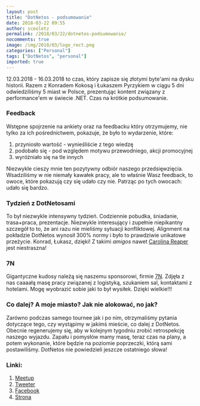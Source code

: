 ```yaml
---
layout: post
title: "DotNetos - podsumowanie"
date: 2018-03-22 09:55
author: scooletz
permalink: /2018/03/22/dotnetos-podsumowanie/
nocomments: true
image: /img/2018/03/logo_rect.png
categories: ["Personal"]
tags: ["DotNetos", "personal"]
imported: true
---
```


12.03.2018 - 16.03.2018 to czas, który zapisze się złotymi byte'ami na dysku historii. Razem z Konradem Kokosą i Łukaszem Pyrzykiem w ciągu 5 dni odwiedziliśmy 5 miast w Polsce, prezentując kontent związany z performance'em w świecie .NET. Czas na krótkie podsumowanie.

### Feedback

Wstępne spojrzenie na ankiety oraz na feedbacku który otrzymujemy, nie tylko za ich pośrednictwem, pokazuje, że było to wydarzenie, które:

1. przyniosło wartość - wynieśliście z tego wiedzę
1. podobało się - pod względem motywu przewodniego, akcji promocyjnej
1. wyróżniało się na tle innych

Niezwykle cieszy mnie ten pozytywny odbiór naszego przedsięwzięcia. Wsadziliśmy w nie niemały kawałek pracy, ale to właśnie Wasz feedback, to owoce, które pokazują czy się udało czy nie. Patrząc po tych owocach: udało się bardzo.

### Tydzień z DotNetosami

To był niezwykle intensywny tydzień. Codziennie pobudka, śniadanie, trasa+praca, prezentacje. Niezwykle interesujący i zupełnie niepikantny szczegół to to, że ani razu nie mieliśmy sytuacji konfliktowej. Alignment na pokładzie DotNetos wynosił 300% normy i było to prawdziwie unikatowe przeżycie. Konrad, Łukasz, dzięki! Z takimi *amigos* nawet [Carolina Reaper](https://en.wikipedia.org/wiki/Carolina_Reaper) jest niestraszna!

### 7N

Gigantyczne kudosy należą się naszemu sponsorowi, firmie [7N](http://7n.com.pl/). Zdjęła z nas caaaałą masę pracy związanej z logistyką, szukaniem sal, kontaktami z hotelami. Mogę wyobrazić sobie jaki to był wysiłek. Dzięki wielkie!!!

### Co dalej? A moje miasto? Jak nie alokować, no jak?

Zarówno podczas samego tournee jak i po nim, otrzymaliśmy pytania dotyczące tego, czy wystąpimy w jakimś mieście, co dalej z DotNetos. Obecnie regenerujemy się, aby w kolejnym tygodniu zrobić retrospekcję naszego wyjazdu. Zapału i pomysłów mamy masę, teraz czas na plany, a potem wykonanie, które będzie na poziomie poprzeczki, którą sami postawiliśmy. DotNetos nie powiedzieli jeszcze ostatniego słowa!

### Linki:

1. [Meetup](https://www.meetup.com/Dot-Netos/)
1. [Tweeter](https://twitter.com/dotnetosorg)
1. [Facebook](https://www.facebook.com/dotnetos/)
1. [Strona](https://dotnetos.org/)
